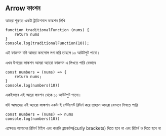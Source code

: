 ## Arrow ফাংশন ##

আমরা শুরুতে একটা ট্রাডিশনাল ফাঙ্কশন লিখি
```
function traditionalFunction (nums) {
    return nums
}
console.log(traditionalFunction(10));
```
এই ফাঙ্কশন যদি আমরা কনসোল লগ করি তাহলে ১০ আউটপুট পাবো।

এখন উপরের ফাঙ্কশন আমরা অ্যারো ফাঙ্কশন এ লিখতে পারি যেভাবে
```
const numbers = (nums) => {
    return nums;
}
console.log(numbers(10))
```
একইভাবে এই আরো ফাংশন থেকে ১০ আউটপুট পাবো।

যদি আমাদের এই অ্যারো ফাঙ্কশন একটা ই স্টেটমেন্ট রিটার্ন করে তাহলে আমরা যেভাবে লিখতে পারি
```
const numbers = (nums) => nums
console.log(numbers(10))
```
এক্ষেত্রে আমাদের রিটার্ন টাইপ এবং কারলি ব্রাকেটস(curly brackets) দিতে হবে না এবং রিটার্ন ও দিতে হবে না  

